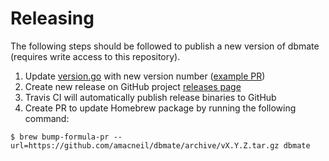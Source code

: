 # Releasing

The following steps should be followed to publish a new version of dbmate (requires write access to this repository).

1. Update [version.go](/pkg/dbmate/version.go) with new version number ([example PR](https://github.com/amacneil/dbmate/pull/79/files))
2. Create new release on GitHub project [releases page](https://github.com/amacneil/dbmate/releases)
3. Travis CI will automatically publish release binaries to GitHub
4. Create PR to update Homebrew package by running the following command:

```
$ brew bump-formula-pr --url=https://github.com/amacneil/dbmate/archive/vX.Y.Z.tar.gz dbmate
```
